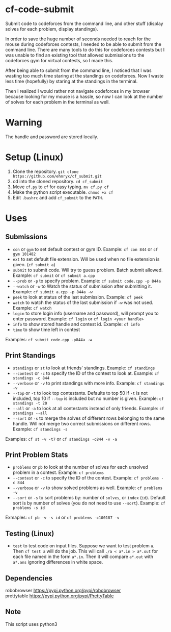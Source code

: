 # cf-code-submit
Submit code to codeforces from the command line, and other stuff (display solves for each problem, display standings). <br />

In order to save the huge number of seconds needed to reach for the mouse during codeforces contests, I needed to be able to submit from the command line. There are many tools to do this for codeforces contests but I was unable to find an existing tool that allowed submissions to the codeforces gym for virtual contests, so I made this. 

After being able to submit from the command line, I noticed that I was wasting too much time staring at the standings on codeforces. Now I waste less time (hopefully) by staring at the standings in the terminal. 

Then I realized I would rather not navigate codeforces in my browser because looking for my mouse is a hassle, so now I can look at the number of solves for each problem in the terminal as well.

# Warning
The handle and password are stored locally.

# Setup (Linux)
1. Clone the repository. `git clone https://github.com/ehnryx/cf_submit.git`
1. cd into the cloned repository. `cd cf_submit`
1. Move `cf.py` to `cf` for easy typing. `mv cf.py cf`
1. Make the python script executable. `chmod +x cf`
1. Edit `.bashrc` and add `cf_submit` to the `PATH`.

# Uses
## Submissions
- `con` or `gym` to set default contest or gym ID. Example: `cf con 844` or `cf gym 101482`
- `ext` to set default file extension. Will be used when no file extension is given. (`cf submit a`)
- `submit` to submit code. Will try to guess problem. Batch submit allowed. Example: `cf submit` or `cf submit a.cpp`
- `--prob` or `-p` to specify problem. Example: `cf submit code.cpp -p 844a`
- `--watch` or `-w` to Watch the status of submission after submitting it. Example: `cf submit a.cpp -p 844a -w`
- `peek` to look at status of the last submission. Example: `cf peek`
- `watch` to watch the status of the last submission if `-w` was not used. Example: `cf watch`
- `login` to store login info (username and password), will prompt you to enter password. Example: `cf login` or `cf login <your handle>`
- `info` to show stored handle and contest id. Example: `cf info`
- `time` to show time left in contest

Examples: `cf submit code.cpp -p844a -w` <br />

## Print Standings
- `standings` or `st` to look at friends' standings. Example: `cf standings`
- `--contest` or `-c` to specify the ID of the contest to look at. Example: `cf standings -c 844`
- `--verbose` or `-v` to print standings with more info. Example: `cf standings -v`
- `--top` or `-t` to look top contestants. Defaults to top 50 if `-t` is not included, top 10 if `--top` is included but no number is given. Example: `cf standings -t 20`
- `--all` or `-a` to look at all contestants instead of only friends. Example: `cf standings --all`
- `--sort` or `-s` to merge the solves of different rows belonging to the same handle. Will not merge two correct submissions on different rows. Example: `cf standings -s`

Examples: `cf st -v -t7` or `cf standings -c844 -v -a` <br />

## Print Problem Stats
- `problems` or `pb` to look at the number of solves for each unsolved problem in a contest. Example: `cf problems`
- `--contest` or `-c` to specify the ID of the contest. Example: `cf problems -c 844`
- `--verbose` or `-v` to show solved problems as well. Example: `cf problems -v`
- `--sort` or `-s` to sort problems by: number of `solves`, or `index` (`id`). Default sort is by number of solves (you do not need to use `--sort`). Example: `cf problems -s id`

Exmaples: `cf pb -v -s id` or `cf problems -c100187 -v` <br />

## Testing (Linux)
- `test` to test code on input files. Suppose we want to test problem `a`. 
Then `cf test a` will do the job. This will call `./a < a*.in > a*.out` for each file named in the form `a*.in`. Then it will compare `a*.out` with `a*.ans` ignoring differences in white space.

## Dependencies
robobrowser https://pypi.python.org/pypi/robobrowser <br />
prettytable https://pypi.python.org/pypi/PrettyTable <br />

## Note
This script uses python3
